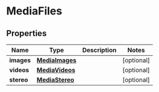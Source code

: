 
# MediaFiles

## Properties
Name | Type | Description | Notes
------------ | ------------- | ------------- | -------------
**images** | [**MediaImages**](MediaImages.md) |  |  [optional]
**videos** | [**MediaVideos**](MediaVideos.md) |  |  [optional]
**stereo** | [**MediaStereo**](MediaStereo.md) |  |  [optional]




